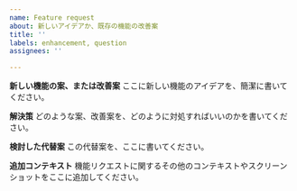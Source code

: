 ```yaml
---
name: Feature request
about: 新しいアイデアか、既存の機能の改善案
title: ''
labels: enhancement, question
assignees: ''

---
```


**新しい機能の案、または改善案**
ここに新しい機能のアイデアを、簡潔に書いてください。

**解決策**
どのような案、改善案を、どのように対処すればいいのかを書いてください。

**検討した代替案**
この代替案を、ここに書いてください。

**追加コンテキスト**
機能リクエストに関するその他のコンテキストやスクリーンショットをここに追加してください。
